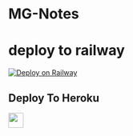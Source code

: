 # MG-Notes
# deploy to railway
[![Deploy on Railway](https://railway.app/button.svg)](https://railway.app/new/template/vzd1ED?referralCode=OCkeMo)
## Deploy To Heroku

<a href="https://heroku.com/deploy?template=https://github.com/mayank-ind/mahitxt">
     <img height="30px" src="https://img.shields.io/badge/Deploy%20To%20Heroku-blueviolet?style=for-the-badge&logo=heroku">
  </a>

